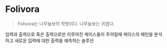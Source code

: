 # Folivora

> Folivora는 나무늘보의 학명이다. 나무늘보는 귀엽다.

입력과 출력으로 혹은 출력으로만 이루어진 케이스들이 주어질때 케이스의 패턴을 분석하고 새로운 입력에 대한 출력을 예측하는 솔루션

